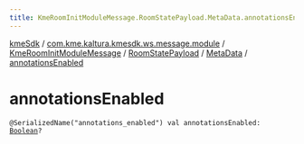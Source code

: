 ```yaml
---
title: KmeRoomInitModuleMessage.RoomStatePayload.MetaData.annotationsEnabled - kmeSdk
---
```


[kmeSdk](../../../../index.html) / [com.kme.kaltura.kmesdk.ws.message.module](../../../index.html) / [KmeRoomInitModuleMessage](../../index.html) / [RoomStatePayload](../index.html) / [MetaData](index.html) / [annotationsEnabled](./annotations-enabled.html)

# annotationsEnabled

`@SerializedName("annotations_enabled") val annotationsEnabled: `[`Boolean`](https://kotlinlang.org/api/latest/jvm/stdlib/kotlin/-boolean/index.html)`?`
